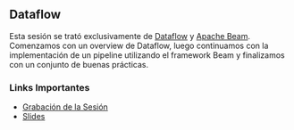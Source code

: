 ## Dataflow

Esta sesión se trató exclusivamente de [Dataflow](https://cloud.google.com/dataflow/docs/how-to) y [Apache Beam](https://beam.apache.org/documentation/). Comenzamos con un overview de Dataflow, luego continuamos con la implementación de un pipeline utilizando el framework Beam y finalizamos con un conjunto de buenas prácticas.

### Links Importantes
- [Grabación de la Sesión](https://drive.google.com/file/d/1qAXmOW48jDxfcV95Pl8WsT6ZMyi4V0q8/view?usp=sharing)
- [Slides](https://drive.google.com/file/d/114PnodS-USAyQmP52I7vIaKm7bCN7pfe/view?usp=sharing)